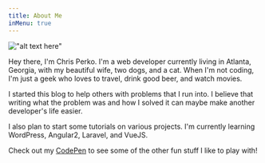 ```yaml
---
title: About Me
inMenu: true
---
```

!["alt text here"](assets/images/profile.jpg)

Hey there, I'm Chris Perko.  I'm a web developer currently living in Atlanta, Georgia, with my beautiful wife, two dogs, and a cat.  When I'm not coding, I'm just a geek who loves to travel, drink good beer, and watch movies.

I started this blog to help others with problems that I run into.  I believe that writing what the problem was and how I solved it can maybe make another developer's life easier.

I also plan to start some tutorials on various projects.  I'm currently learning WordPress, Angular2, Laravel, and VueJS.

Check out my [CodePen](http://codepen.io/ChrisPerko/) to see some of the other fun stuff I like to play with!